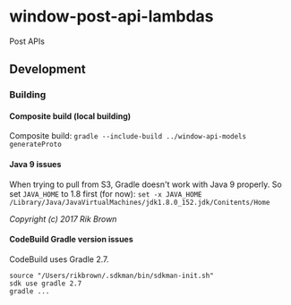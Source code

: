 # window-post-api-lambdas
Post APIs

## Development

### Building

#### Composite build (local building)

Composite build:
`gradle --include-build ../window-api-models generateProto`

#### Java 9 issues

When trying to pull from S3, Gradle doesn't work with Java 9 properly.  So set `JAVA_HOME` to 1.8 first (for now):
`set -x JAVA_HOME /Library/Java/JavaVirtualMachines/jdk1.8.0_152.jdk/Conitents/Home`

*Copyright (c) 2017 Rik Brown*

#### CodeBuild Gradle version issues

CodeBuild uses Gradle 2.7.

```
source "/Users/rikbrown/.sdkman/bin/sdkman-init.sh"
sdk use gradle 2.7 
gradle ...
```
